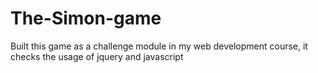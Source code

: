 # The-Simon-game
Built this game as a challenge module in my web development course, it checks the usage of jquery and javascript
